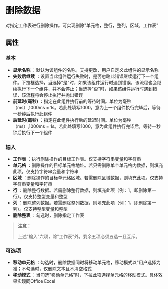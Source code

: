 # 删除数据

对指定工作表进行删除操作。可实现删除&quot;单元格，整行，整列，区域，工作表&quot;

## 属性

### 基本
- **显示名称** ：默认为该组件的名称。支持更改，用户自定义此组件的显示名称
- **失败后继续** ：设置当此组件运行失败时，是否忽略此错误继续运行下一个组件。下拉框选择，当选择"是"时，如果该组件运行时遇到错误，该流程也会继续执行下一个组件，并不会停止；当选择"否"时，如果该组件运行时遇到错误，该流程将会停止执行并抛出错误
- **前延时(毫秒)** ：指定在此组件执行前的等待时间。单位为毫秒（ms）,1000ms = 1s。若此处填写1000，意为上一个组件执行完毕后，等待一秒钟后执行此组件
- **后延时(毫秒)** ：指定在此组件执行后的延迟时间。单位为毫秒（ms）,1000ms = 1s。若此处填写1000，意为此组件执行完毕后，等待一秒钟后执行下一个组件


### 输入

- **工作表** ：执行删除操作的目标工作表。仅支持字符串变量和字符串
- **单元格** ：删除操作的目标单元格地址。若只需删除单个单元格内数据，则填充此项。仅支持字符串变量和字符串
- **区域** ：删除操作的目标单元格区域。若需删除区域数据，则填充此项。仅支持字符串变量和字符串
- **行** ：删除整行数据。若需删除整行数据，则填充此项（例：1，即删除第一行）。仅支持整型变量和整型
- **列** ：删除整列数据。若需删除整列数据，则填充此项（例：1，即删除第一列）。仅支持整型变量和整型
- **删除整表** ：勾选时，删除指定工作表

>**注意：** 
>
>上述&quot;输入&quot;六项，除&quot;工作表&quot;外，剩余五项必须五选一且互斥。

### 可选项

- **移动单元格** ：勾选时，删除数据同时将移动单元格，移动模式以&quot;用户选择为准；不勾选时，仅删除文本且不清空格式
- **移动模式** ：当勾选&quot;移动单元格&quot;时，下拉此项选择单元格的移动模式。具体效果实现同Office Excel
